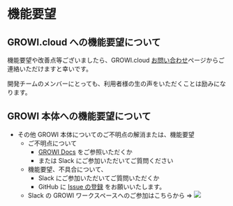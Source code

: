 # 機能要望

## GROWI.cloud への機能要望について

機能要望や改善点等ございましたら、GROWI.cloud [お問い合わせ](https://growicloud.atlassian.net/servicedesk/customer/portal/1)ページからご連絡いただけますと幸いです。

開発チームのメンバーにとっても、利用者様の生の声をいただくことは励みになります。

## GROWI 本体への機能要望について

- その他 GROWI 本体についてのご不明点の解消または、機能要望
  - ご不明点について
    - [GROWI Docs](https://docs.growi.org/ja/) をご参照いただくか
    - または Slack にご参加いただいてご質問ください
  - 機能要望、不具合について、
    - Slack にご参加いただいてご質問いただくか
    - GitHub に [Issue の登録](https://github.com/weseek/growi/issues) をお願いいたします。
  - Slack の GROWI ワークスペースへのご参加はこちらから => <a href="https://growi-slackin.weseek.co.jp/"><img src="https://growi-slackin.weseek.co.jp/badge.svg"></a>
